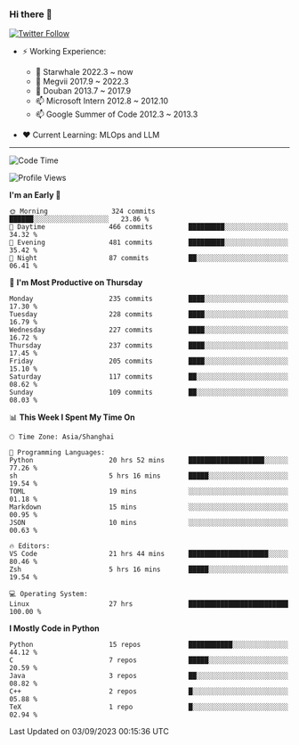 ### Hi there 👋

[![Twitter Follow](https://img.shields.io/twitter/follow/tianweidut?style=social)](https://twitter.com/tianweidut)

- ⚡ Working Experience:
  - 🔭 Starwhale 2022.3 ~ now
  - 🌱 Megvii 2017.9 ~ 2022.3
  - 🌱 Douban 2013.7 ~ 2017.9
  - 📫 Microsoft Intern 2012.8 ~ 2012.10
  - 📫 Google Summer of Code 2012.3 ~ 2013.3

- ❤️ Current Learning: MLOps and LLM

---
<!--START_SECTION:waka-->
![Code Time](http://img.shields.io/badge/Code%20Time-4%2C455%20hrs%2020%20mins-blue)

![Profile Views](http://img.shields.io/badge/Profile%20Views-1-blue)

**I'm an Early 🐤** 

```text
🌞 Morning                324 commits         ██████░░░░░░░░░░░░░░░░░░░   23.86 % 
🌆 Daytime                466 commits         █████████░░░░░░░░░░░░░░░░   34.32 % 
🌃 Evening                481 commits         █████████░░░░░░░░░░░░░░░░   35.42 % 
🌙 Night                  87 commits          ██░░░░░░░░░░░░░░░░░░░░░░░   06.41 % 
```
📅 **I'm Most Productive on Thursday** 

```text
Monday                   235 commits         ████░░░░░░░░░░░░░░░░░░░░░   17.30 % 
Tuesday                  228 commits         ████░░░░░░░░░░░░░░░░░░░░░   16.79 % 
Wednesday                227 commits         ████░░░░░░░░░░░░░░░░░░░░░   16.72 % 
Thursday                 237 commits         ████░░░░░░░░░░░░░░░░░░░░░   17.45 % 
Friday                   205 commits         ████░░░░░░░░░░░░░░░░░░░░░   15.10 % 
Saturday                 117 commits         ██░░░░░░░░░░░░░░░░░░░░░░░   08.62 % 
Sunday                   109 commits         ██░░░░░░░░░░░░░░░░░░░░░░░   08.03 % 
```


📊 **This Week I Spent My Time On** 

```text
🕑︎ Time Zone: Asia/Shanghai

💬 Programming Languages: 
Python                   20 hrs 52 mins      ███████████████████░░░░░░   77.26 % 
sh                       5 hrs 16 mins       █████░░░░░░░░░░░░░░░░░░░░   19.54 % 
TOML                     19 mins             ░░░░░░░░░░░░░░░░░░░░░░░░░   01.18 % 
Markdown                 15 mins             ░░░░░░░░░░░░░░░░░░░░░░░░░   00.95 % 
JSON                     10 mins             ░░░░░░░░░░░░░░░░░░░░░░░░░   00.63 % 

🔥 Editors: 
VS Code                  21 hrs 44 mins      ████████████████████░░░░░   80.46 % 
Zsh                      5 hrs 16 mins       █████░░░░░░░░░░░░░░░░░░░░   19.54 % 

💻 Operating System: 
Linux                    27 hrs              █████████████████████████   100.00 % 
```

**I Mostly Code in Python** 

```text
Python                   15 repos            ███████████░░░░░░░░░░░░░░   44.12 % 
C                        7 repos             █████░░░░░░░░░░░░░░░░░░░░   20.59 % 
Java                     3 repos             ██░░░░░░░░░░░░░░░░░░░░░░░   08.82 % 
C++                      2 repos             █░░░░░░░░░░░░░░░░░░░░░░░░   05.88 % 
TeX                      1 repo              █░░░░░░░░░░░░░░░░░░░░░░░░   02.94 % 
```




 Last Updated on 03/09/2023 00:15:36 UTC
<!--END_SECTION:waka-->

